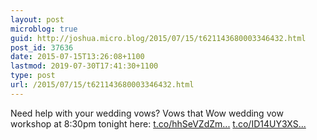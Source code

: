 ```yaml
---
layout: post
microblog: true
guid: http://joshua.micro.blog/2015/07/15/t621143680003346432.html
post_id: 37636
date: 2015-07-15T13:26:08+1100
lastmod: 2019-07-30T17:41:30+1100
type: post
url: /2015/07/15/t621143680003346432.html
---
```

Need help with your wedding vows? Vows that Wow wedding vow workshop at 8:30pm tonight here: [t.co/hhSeVZdZm...](https://t.co/hhSeVZdZmL) [t.co/ID14UY3XS...](http://t.co/ID14UY3XSr)
